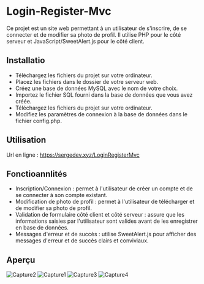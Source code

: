 # Login-Register-Mvc

Ce projet est un site web permettant à un utilisateur de s'inscrire, de se connecter et de modifier sa photo de profil. Il utilise PHP pour le côté serveur et JavaScript/SweetAlert.js pour le côté client.

## Installatio
- Téléchargez les fichiers du projet sur votre ordinateur.
- Placez les fichiers dans le dossier de votre serveur web.
- Créez une base de données MySQL avec le nom de votre choix.
- Importez le fichier SQL fourni dans la base de données que vous avez créée.
- Téléchargez les fichiers du projet sur votre ordinateur.
- Modifiez les paramètres de connexion à la base de données dans le fichier config.php.

## Utilisation 
Url en ligne : https://sergedev.xyz/LoginRegisterMvc

## Fonctioannlités
- Inscription/Connexion : permet à l'utilisateur de créer un compte et de se connecter à son compte existant.
- Modification de photo de profil : permet à l'utilisateur de télécharger et de modifier sa photo de profil.
- Validation de formulaire côté client et côté serveur : assure que les informations saisies par l'utilisateur sont valides avant de les enregistrer en base de données.
- Messages d'erreur et de succès : utilise SweetAlert.js pour afficher des messages d'erreur et de succès clairs et conviviaux.

## Aperçu
![Capture2](https://user-images.githubusercontent.com/82214916/232566200-bec5c922-b502-4dbe-9302-554dc25b7f86.PNG)
![Capture1](https://user-images.githubusercontent.com/82214916/232566173-f9e6998e-13ce-44e5-b311-cf1ff2dc4291.PNG)
![Capture3](https://user-images.githubusercontent.com/82214916/232566214-2a156e19-7a2a-4a3d-8343-03868bcd192b.PNG)
![Capture4](https://user-images.githubusercontent.com/82214916/232566222-e9824617-27c1-4676-b389-50b2fc157f0b.PNG)
